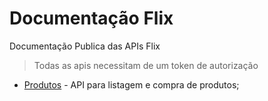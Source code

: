 # Documentação Flix
Documentação Publica das APIs Flix



> Todas as apis necessitam de um token de autorização



- [Produtos](produtos.md) - API para listagem e compra de produtos;

  



